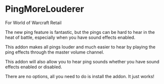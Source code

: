 # PingMoreLouderer
For World of Warcraft Retail

The new ping feature is fantastic, but the pings can be hard to hear in the heat of battle, especially when you have sound effects enabled.

This addon makes all pings louder and much easier to hear by playing the ping effects through the master volume channel.

This addon will also allow you to hear ping sounds whether you have sound effects enabled or disabled.

There are no options, all you need to do is install the addon. It just works!
